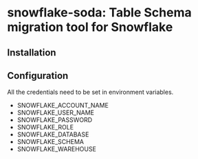 # snowflake-soda: Table Schema migration tool for Snowflake

## Installation

## Configuration
All the credentials need to be set in environment variables.

* SNOWFLAKE_ACCOUNT_NAME
* SNOWFLAKE_USER_NAME
* SNOWFLAKE_PASSWORD
* SNOWFLAKE_ROLE
* SNOWFLAKE_DATABASE
* SNOWFLAKE_SCHEMA
* SNOWFLAKE_WAREHOUSE
